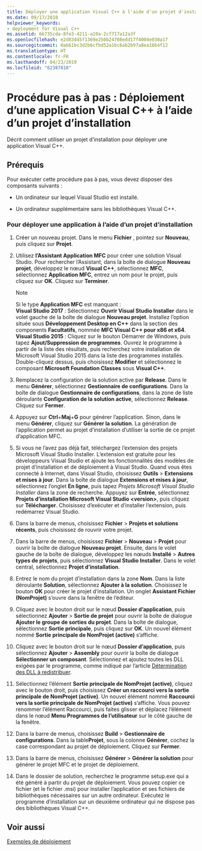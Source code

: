 ```yaml
---
title: Déployer une application Visual C++ à l'aide d'un projet d'installation
ms.date: 09/17/2018
helpviewer_keywords:
- deployment for Visual C++
ms.assetid: 66735cda-8fe3-4211-a19a-2cf717a12a3f
ms.openlocfilehash: e2d83d45f1369e250b24708edd17f4004e030a17
ms.sourcegitcommit: 0ab61bc3d2b6cfbd52a16c6ab2b97a8ea1864f12
ms.translationtype: HT
ms.contentlocale: fr-FR
ms.lasthandoff: 04/23/2019
ms.locfileid: "62387810"
---
```

# <a name="walkthrough-deploying-a-visual-c-application-by-using-a-setup-project"></a>Procédure pas à pas : Déploiement d’une application Visual C++ à l’aide d’un projet d’installation

Décrit comment utiliser un projet d’installation pour déployer une application Visual C++.

## <a name="prerequisites"></a>Prérequis

Pour exécuter cette procédure pas à pas, vous devez disposer des composants suivants :

- Un ordinateur sur lequel Visual Studio est installé.

- Un ordinateur supplémentaire sans les bibliothèques Visual C++.

### <a name="to-deploy-an-application-by-using-a-setup-project"></a>Pour déployer une application à l’aide d’un projet d’installation

1. Créer un nouveau projet. Dans le menu **Fichier** , pointez sur **Nouveau**, puis cliquez sur **Projet**.

1. Utilisez **l’Assistant Application MFC** pour créer une solution Visual Studio. Pour rechercher l’Assistant, dans la boîte de dialogue **Nouveau projet**, développez le nœud **Visual C++**, sélectionnez **MFC**, sélectionnez **Application MFC**, entrez un nom pour le projet, puis cliquez sur **OK**. Cliquez sur **Terminer**.

   > [!NOTE]
   > Si le type **Application MFC** est manquant :<br/>
   > **Visual Studio 2017** : Sélectionnez **Ouvrir Visual Studio Installer** dans le volet gauche de la boîte de dialogue **Nouveau projet**. Installez l’option située sous **Développement Desktop en C++** dans la section des components **Facultatifs**, nommée **MFC Visual C++ pour x86 et x64**.<br/>
   > **Visual Studio 2015** : Cliquez sur le bouton Démarrer de Windows, puis tapez **Ajout/Suppression de programmes**. Ouvrez le programme à partir de la liste des résultats, puis recherchez votre installation de Microsoft Visual Studio 2015 dans la liste des programmes installés. Double-cliquez dessus, puis choisissez **Modifier** et sélectionnez le composant **Microsoft Foundation Classes** sous **Visual C++**.

1. Remplacez la configuration de la solution active par **Release**. Dans le menu **Générer**, sélectionnez **Gestionnaire de configurations**. Dans la boîte de dialogue **Gestionnaire de configurations**, dans la zone de liste déroulante **Configuration de la solution active**, sélectionnez **Release**. Cliquez sur **Fermer**.

1. Appuyez sur **Ctrl**+**Maj**+**G** pour générer l’application. Sinon, dans le menu **Générer**, cliquez sur **Générer la solution**. La génération de l’application permet au projet d’installation d’utiliser la sortie de ce projet d’application MFC.

1. Si vous ne l’avez pas déjà fait, téléchargez l’extension des projets Microsoft Visual Studio Installer. L’extension est gratuite pour les développeurs Visual Studio et ajoute les fonctionnalités des modèles de projet d’installation et de déploiement à Visual Studio. Quand vous êtes connecté à Internet, dans Visual Studio, choisissez **Outils** > **Extensions et mises à jour**. Dans la boîte de dialogue **Extensions et mises à jour**, sélectionnez l’onglet **En ligne**, puis tapez *Projets Microsoft Visual Studio Installer* dans la zone de recherche. Appuyez sur **Entrée**, sélectionnez **Projets d’installation Microsoft Visual Studio \<version>**, puis cliquez sur **Télécharger**. Choisissez d’exécuter et d’installer l’extension, puis redémarrez Visual Studio.

1. Dans la barre de menus, choisissez **Fichier** > **Projets et solutions récents**, puis choisissez de rouvrir votre projet.

1. Dans la barre de menus, choisissez **Fichier** > **Nouveau** > **Projet** pour ouvrir la boîte de dialogue **Nouveau projet**. Ensuite, dans le volet gauche de la boîte de dialogue, développez les nœuds **Installé** > **Autres types de projets**, puis sélectionnez **Visual Studio Installer**. Dans le volet central, sélectionnez **Projet d’installation**.

1. Entrez le nom du projet d’installation dans la zone **Nom**. Dans la liste déroulante **Solution**, sélectionnez **Ajouter à la solution**. Choisissez le bouton **OK** pour créer le projet d’installation. Un onglet **Assistant Fichier (NomProjet)** s’ouvre dans la fenêtre de l’éditeur.

1. Cliquez avec le bouton droit sur le nœud **Dossier d’application**, puis sélectionnez **Ajouter** > **Sortie de projet** pour ouvrir la boîte de dialogue **Ajouter le groupe de sorties du projet**. Dans la boîte de dialogue, sélectionnez **Sortie principale**, puis cliquez sur **OK**. Un nouvel élément nommé **Sortie principale de NomProjet (active)** s’affiche.

1. Cliquez avec le bouton droit sur le nœud **Dossier d’application**, puis sélectionnez **Ajouter** > **Assembly** pour ouvrir la boîte de dialogue **Sélectionner un composant**. Sélectionnez et ajoutez toutes les DLL exigées par le programme, comme indiqué par l’article [Détermination des DLL à redistribuer](determining-which-dlls-to-redistribute.md).

1. Sélectionnez l’élément **Sortie principale de NomProjet (active)**, cliquez avec le bouton droit, puis choisissez **Créer un raccourci vers la sortie principale de NomProjet (active)**. Un nouvel élément nommé **Raccourci vers la sortie principale de NomProjet (active)** s’affiche. Vous pouvez renommer l’élément Raccourci, puis faites glisser et déplacez l’élément dans le nœud **Menu Programmes de l’utilisateur** sur le côté gauche de la fenêtre.

1. Dans la barre de menus, choisissez **Build** > **Gestionnaire de configurations**. Dans la table**Projet**, sous la colonne **Générer**, cochez la case correspondant au projet de déploiement. Cliquez sur **Fermer**.

1. Dans la barre de menus, choisissez **Générer** > **Générer la solution** pour générer le projet MFC et le projet de déploiement.

1. Dans le dossier de solution, recherchez le programme setup.exe qui a été généré à partir du projet de déploiement. Vous pouvez copier ce fichier (et le fichier .msi) pour installer l’application et ses fichiers de bibliothèques nécessaires sur un autre ordinateur. Exécutez le programme d’installation sur un deuxième ordinateur qui ne dispose pas des bibliothèques Visual C++.

## <a name="see-also"></a>Voir aussi

[Exemples de déploiement](deployment-examples.md)<br/>
